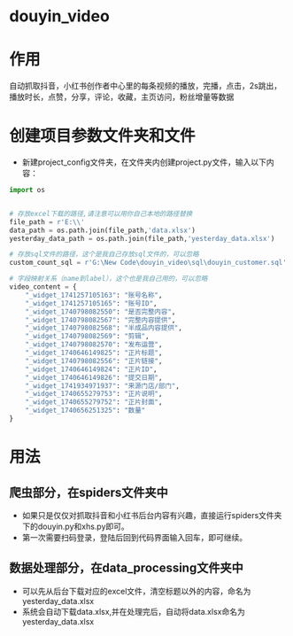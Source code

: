 # douyin_video
# 作用
自动抓取抖音，小红书创作者中心里的每条视频的播放，完播，点击，2s跳出，播放时长，点赞，分享，评论，收藏，主页访问，粉丝增量等数据

# 创建项目参数文件夹和文件
- 新建project_config文件夹，在文件夹内创建project.py文件，输入以下内容：
```python
import os


# 存放excel下载的路径,请注意可以用你自己本地的路径替换
file_path = r'E:\\'
data_path = os.path.join(file_path,'data.xlsx')
yesterday_data_path = os.path.join(file_path,'yesterday_data.xlsx')

# 存放sql文件的路径，这个是我自己存放sql文件的，可以忽略
custom_count_sql = r'G:\New Code\douyin_video\sql\douyin_customer.sql'

# 字段映射关系（name到label），这个也是我自己用的，可以忽略
video_content = {
    "_widget_1741257105163": "账号名称",
    "_widget_1741257105165": "账号ID",
    "_widget_1740798082550": "是否完整内容",
    "_widget_1740798082567": "完整内容提供",
    "_widget_1740798082568": "半成品内容提供",
    "_widget_1740798082569": "剪辑",
    "_widget_1740798082570": "发布运营",
    "_widget_1740646149825": "正片标题",
    "_widget_1740798082556": "正片链接",
    "_widget_1740646149824": "正片ID",
    "_widget_1740646149826": "提交日期",
    "_widget_1741934971937": "来源门店/部门",
    "_widget_1740655279753": "正片说明",
    "_widget_1740655279752": "正片封面",
    "_widget_1740656251325": "数量"
}
```
# 用法
## 爬虫部分，在spiders文件夹中
- 如果只是仅仅对抓取抖音和小红书后台内容有兴趣，直接运行spiders文件夹下的douyin.py和xhs.py即可。
- 第一次需要扫码登录，登陆后回到代码界面输入回车，即可继续。
## 数据处理部分，在data_processing文件夹中
- 可以先从后台下载对应的excel文件，清空标题以外的内容，命名为yesterday_data.xlsx
- 系统会自动下载data.xlsx,并在处理完后，自动将data.xlsx命名为yesterday_data.xlsx
